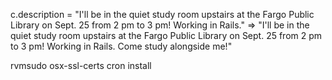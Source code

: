 c.description = "I'll be in the quiet study room upstairs at the Fargo Public Library on Sept. 25 from 2 pm to 3 pm! Working in Rails."
 => "I'll be in the quiet study room upstairs at the Fargo Public Library on Sept. 25 from 2 pm to 3 pm! Working in Rails. Come study alongside me!"


rvmsudo osx-ssl-certs cron install
